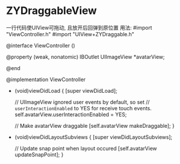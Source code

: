 # ZYDraggableView
一行代码使UIView可拖动, 且放开后回弹到原位置
用法:
#import "ViewController.h"
#import "UIView+ZYDraggable.h"

@interface ViewController ()

@property (weak, nonatomic) IBOutlet UIImageView *avatarView;

@end

@implementation ViewController

- (void)viewDidLoad {
    [super viewDidLoad];
    
    // UIImageView ignored user events by default, so set
    // `userInteractionEnabled` to YES for receive touch events.
    self.avatarView.userInteractionEnabled = YES;
    
    // Make avatarView draggable
    [self.avatarView makeDraggable];
}

- (void)viewDidLayoutSubviews
{
    [super viewDidLayoutSubviews];
    
    // Update snap point when layout occured
    [self.avatarView updateSnapPoint];
}


